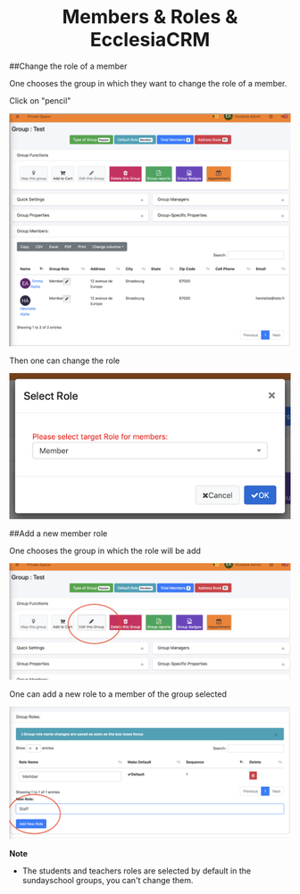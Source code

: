 # <center><big>Members & Roles & Ecclesia**CRM** </big></center>


##Change the role of a member

One chooses the group in which they want to change the role of a member.

Click on "pencil"

![Screenshot](../../../img/group/changeRoleMember1.png)

Then one can change the role

![Screenshot](../../../img/group/changeRoleMember2.png)


##Add a new member role

One chooses the group in which the role will be add

![Screenshot](../../../img/group/addRoles.png)

One can add a new role to a member of the group selected

![Screenshot](../../../img/group/addRole1.png)

**Note**
- The students and teachers roles are selected by default in the sundayschool groups, you can't change them.
